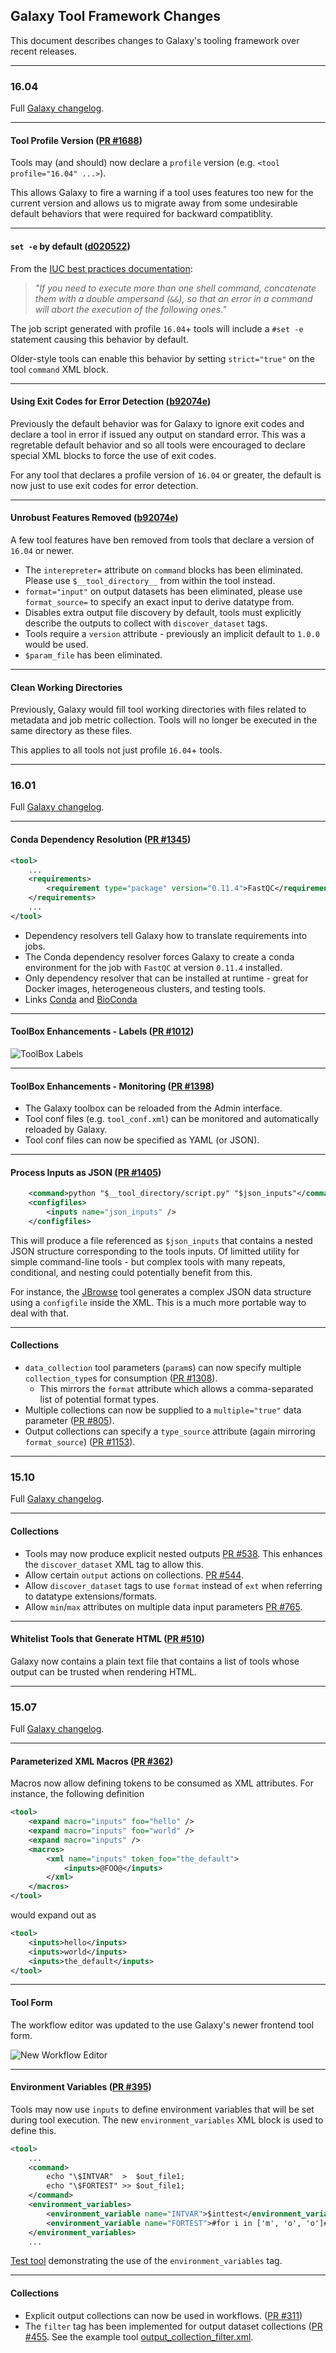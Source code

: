 ## Galaxy Tool Framework Changes

This document describes changes to Galaxy's tooling framework over recent
releases.

---

### 16.04

Full [Galaxy changelog](https://docs.galaxyproject.org/en/master/releases/16.04_announce.html).

---

#### Tool Profile Version ([PR #1688](https://github.com/galaxyproject/galaxy/pull/1688))

Tools may (and should) now declare a `profile` version (e.g.
`<tool profile="16.04" ...>`).

This allows Galaxy to fire a warning if a tool uses features too new for the
current version and allows us to migrate away from some undesirable default
behaviors that were required for backward compatiblity.

---

#### `set -e` by default ([d020522](https://github.com/galaxyproject/galaxy/pull/1688/commits/d020522650a9bfc86c22923a01fd5d7c07c65326))

From the [IUC best practices documentation](https://galaxy-iuc-standards.readthedocs.io/en/latest/best_practices/tool_xml.html#command-tag):

> _"If you need to execute more than one shell command, concatenate them with a double ampersand (`&&`), so that an error in a command will abort the execution of the following ones."_

The job script generated with profile `16.04`+ tools will include a `#set -e` statement causing this behavior by default.

Older-style tools can enable this behavior by setting `strict="true"` on
the tool `command` XML block.

---

#### Using Exit Codes for Error Detection ([b92074e](b92074e6ff87a19133b4d973577779c4ee6286d7))

Previously the default behavior was for Galaxy to ignore exit codes and
declare a tool in error if issued any output on standard error. This was
a regretable default behavior and so all tools were encouraged to declare
special XML blocks to force the use of exit codes.

For any tool that declares a profile version of `16.04` or greater, the
default is now just to use exit codes for error detection.

---

#### Unrobust Features Removed ([b92074e](b92074e6ff87a19133b4d973577779c4ee6286d7))

A few tool features have ben removed from tools that declare a version of `16.04` or newer.

- The `interepreter=` attribute on `command` blocks has been eliminated. Please use `$__tool_directory__` from within the tool instead.
- `format="input"` on output datasets has been eliminated, please use `format_source=` to specify an exact input to derive datatype from.
- Disables extra output file discovery by default, tools must explicitly describe the outputs to collect with `discover_dataset` tags.
- Tools require a `version` attribute - previously an implicit default to `1.0.0` would be used.
- `$param_file` has been eliminated.

---

#### Clean Working Directories

Previously, Galaxy would fill tool working directories with files related to
metadata and job metric collection. Tools will no longer be executed in the same directory as these files.

This applies to all tools not just profile `16.04`+ tools.

---

### 16.01

Full [Galaxy changelog](https://docs.galaxyproject.org/en/master/releases/16.01_announce.html).

---

#### Conda Dependency Resolution ([PR #1345](https://github.com/galaxyproject/galaxy/pull/1345))

```xml
<tool>
    ...
    <requirements>
        <requirement type="package" version="0.11.4">FastQC</requirement>
    </requirements>
    ...
</tool>
```

- Dependency resolvers tell Galaxy how to translate requirements into jobs.
- The Conda dependency resolver forces Galaxy to create a conda environment
  for the job with `FastQC` at version `0.11.4` installed.
- Only dependency resolver that can be installed at runtime - great for
  Docker images, heterogeneous clusters, and testing tools.
- Links [Conda](https://conda.io/docs/) and [BioConda](https://bioconda.github.io/)

---

#### ToolBox Enhancements - Labels ([PR #1012](https://github.com/galaxyproject/galaxy/pull/1012))

  ![ToolBox Labels](images/gx_toolbox_labels.png)

---

#### ToolBox Enhancements - Monitoring ([PR #1398](https://github.com/galaxyproject/galaxy/pull/1398))

- The Galaxy toolbox can be reloaded from the Admin interface.
- Tool conf files (e.g. `tool_conf.xml`) can be monitored and automatically
  reloaded by Galaxy.
- Tool conf files can now be specified as YAML (or JSON).

---

#### Process Inputs as JSON ([PR #1405](https://github.com/galaxyproject/galaxy/pull/1405))

```xml
    <command>python "$__tool_directory/script.py" "$json_inputs"</command>
    <configfiles>
        <inputs name="json_inputs" />
    </configfiles>
```

This will produce a file referenced as `$json_inputs` that contains a nested
JSON structure corresponding to the tools inputs. Of limitted utility for
simple command-line tools - but complex tools with many repeats, conditional,
and nesting could potentially benefit from this.

For instance, the [JBrowse](https://github.com/galaxyproject/tools-iuc/blob/master/tools/jbrowse/jbrowse.xml)
tool generates a complex JSON data structure using a `configfile` inside the
XML. This is a much more portable way to deal with that.

---


#### Collections

- `data_collection` tool parameters (`param`s) can now specify multiple
  `collection_type`s for consumption ([PR #1308](https://github.com/galaxyproject/galaxy/pull/1308)).
  - This mirrors the `format` attribute which allows a comma-separated list
    of potential format types.
- Multiple collections can now be supplied to a `multiple="true"` data parameter ([PR #805](https://github.com/galaxyproject/galaxy/pull/805)).
- Output collections can specify a `type_source` attribute (again mirroring
  `format_source`) ([PR #1153](https://github.com/galaxyproject/galaxy/pull/1153)).

---

### 15.10

Full [Galaxy changelog](https://docs.galaxyproject.org/en/master/releases/15.10_announce.html).

---

#### Collections

- Tools may now produce explicit nested outputs [PR #538](https://github.com/galaxyproject/galaxy/pull/538).
  This enhances the `discover_dataset` XML tag to allow this.
- Allow certain `output` actions on collections.
  [PR #544](https://github.com/galaxyproject/galaxy/pull/544).
- Allow `discover_dataset` tags to use `format` instead of `ext`
  when referring to datatype extensions/formats.
- Allow `min`/`max` attributes on multiple data input parameters [PR #765](https://github.com/galaxyproject/galaxy/pull/765).

---

#### Whitelist Tools that Generate HTML ([PR #510](https://github.com/galaxyproject/galaxy/pull/510))

Galaxy now contains a plain text file that contains a list of tools whose
output can be trusted when rendering HTML.

---

### 15.07

Full [Galaxy changelog](https://docs.galaxyproject.org/en/master/releases/15.07_announce.html).

---

#### Parameterized XML Macros ([PR #362](https://github.com/galaxyproject/galaxy/pull/362))

Macros now allow defining tokens to be consumed
as XML attributes. For instance, the following definition

```xml
<tool>
    <expand macro="inputs" foo="hello" />
    <expand macro="inputs" foo="world" />
    <expand macro="inputs" />
    <macros>
        <xml name="inputs" token_foo="the_default">
            <inputs>@FOO@</inputs>
        </xml>
    </macros>
</tool>
```

would expand out as

```xml
<tool>
    <inputs>hello</inputs>
    <inputs>world</inputs>
    <inputs>the_default</inputs>
</tool>
```

---

#### Tool Form

The workflow editor was updated to the use Galaxy's newer
frontend tool form.

![New Workflow Editor](images/gx_new_workflow_editor.png)

---

#### Environment Variables ([PR #395](https://github.com/galaxyproject/galaxy/pull/395))

Tools may now use `inputs` to define environment variables that will be
set during tool execution. The new `environment_variables` XML block is
used to define this.

```xml
<tool>
    ...
    <command>
        echo "\$INTVAR"  >  $out_file1;
        echo "\$FORTEST" >> $out_file1;
    </command>
    <environment_variables>
        <environment_variable name="INTVAR">$inttest</environment_variable>
        <environment_variable name="FORTEST">#for i in ['m', 'o', 'o']#$i#end for#</environment_variable>
    </environment_variables>
    ...
```

[Test tool](https://github.com/galaxyproject/galaxy/blob/dev/test/functional/tools/environment_variables.xml) demonstrating the use of the `environment_variables` tag.

---

#### Collections

 - Explicit output collections can now be used in workflows. ([PR #311](https://github.com/galaxyproject/galaxy/pull/311))
 - The `filter` tag has been implemented for output dataset collections ([PR #455](https://github.com/galaxyproject/galaxy/pull/455). See the example tool [output_collection_filter.xml](https://github.com/galaxyproject/galaxy/blob/dev/test/functional/tools/output_collection_filter.xml).
